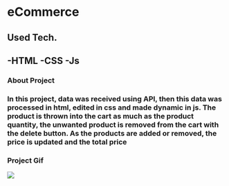 <h1>eCommerce</h1>
<h2>Used Tech.<h2>
-HTML
-CSS
-Js
<h3>About Project<h3>
<p>In this project, data was received using API, then this data was processed in html, edited in css and made dynamic in js. The product is thrown into the cart as much as the product quantity, the unwanted product is removed from the cart with the delete button. As the products are added or removed, the price is updated and the total price</p>

<h3>Project Gif</h3>

<img src="./img/e-commerce.gif">